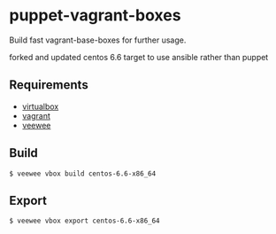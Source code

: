 # puppet-vagrant-boxes

Build fast vagrant-base-boxes for further usage.

forked and updated centos 6.6 target to use ansible rather than puppet

## Requirements

* [virtualbox](https://www.virtualbox.org/)
* [vagrant](https://www.vagrantup.com/)
* [veewee](https://github.com/jedi4ever/veewee)

## Build
```
$ veewee vbox build centos-6.6-x86_64
```

## Export
```
$ veewee vbox export centos-6.6-x86_64
```
